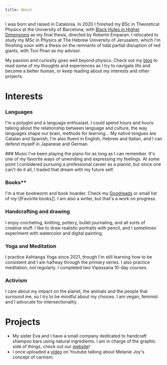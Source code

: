 ```yaml
---
title: About
---
```


I was born and raised in Catalonia. In 2020 I finished my BSc in Theoretical Physics at the University of Barcelona, with [Black Holes in Higher Dimensions](https://drive.google.com/file/d/1Cnp5OfvwJWJhuKVV-uWvewvMpCqOoSQh/view?usp=sharing) as my final thesis, directed by Roberto Emparan. I relocated to study my MSc in Physics at The Hebrew University of Jerusalem, which I'm finishing soon with a thesis on the remnants of tidal partial disruption of red giants, with Tsvi Piran as my advisor.

My passion and curiosity goes well beyond physics. Check out my <a href="{{'/notes' | relative_url}}">blog</a> to read some of my thoughts and experiences as I try to navigate life and become a better human, or keep reading about my interests and other projects.

# Interests

### Languages 
I'm a polyglot and a language enthusiast. I could spend hours and hours talking about the relationship between language and culture, the way languages shape our brain, methods for learning... My native tongues are Catalan and Spanish, I'm also fluent in English, Hebrew and Italian, and I can defend myself in Japanese and German.

### Music
I've been playing the piano for as long as I can remember. It's one of my favorite ways of unwinding and expressing my feelings. At some point I considered pursuing a professional career as a pianist, but since one can't do it all, I traded that dream with my future self.

### Books**
I'm a true bookworm and book hoarder. Check my [Goodreads](https://www.goodreads.com/user/show/13779947-n-ria) or small list of my [[Favorite books]]. I am also a writer, but that's a work on progress.

### Handcrafting and drawing
I enjoy crocheting, knitting, pottery, bullet journaling, and all sorts of creative stuff. I like to draw realistic portraits with pencil, and I sometimes experiment with watercolor and digital painting.

### Yoga and Meditation
I practice Ashtanga Yoga since 2021, though I'm still learning how to be consistent and I am halfway through the primary series. I also practice meditation, not regularly. I completed two Vipassana 10-day courses.

### Activism
I care about my impact on the planet, the animals and the people that surround me, so I try to be mindful about my choices. I am vegan, feminist and I advocate for intersectionality.


# Projects 

- My sister Eva and I have a small company dedicated to handcraft shampoo bars using natural ingredients. I am in charge of the graphic side of things, check out our [website](https://www.navnasoap.com)!
- I once uploaded a [video](https://www.youtube.com/watch?v=KZBy_5ne1sI) on Youtube talking about Melanie Joy's concept of carnism.
